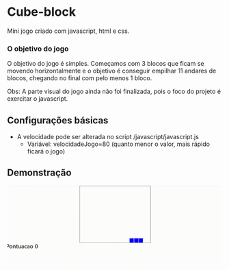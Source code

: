 # Cube-block
Mini jogo criado com javascript, html e css. 

### O objetivo do jogo
O objetivo do jogo é simples.
Começamos com 3 blocos que ficam se movendo horizontalmente e o objetivo é conseguir empilhar 11 andares de blocos, chegando no final com pelo menos 1 bloco.

Obs: A parte visual do jogo ainda não foi finalizada, pois o foco do projeto é exercitar o javascript.

## Configurações básicas
 - A velocidade pode ser alterada no script /javascript/javascript.js 
    - Variável: velocidadeJogo=80 (quanto menor o valor, mais rápido ficará o jogo)

## Demonstração

<img src="/media/demonstracao-cube-bloco.gif">
